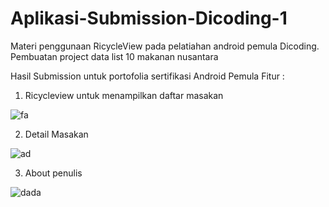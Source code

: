 # Aplikasi-Submission-Dicoding-1

Materi penggunaan RicycleView pada pelatiahan android pemula Dicoding. Pembuatan project data list 10 makanan nusantara

Hasil Submission untuk portofolia sertifikasi Android Pemula
Fitur :
1. Ricycleview untuk menampilkan daftar masakan

![fa](https://user-images.githubusercontent.com/49858542/69816730-8e637d80-122b-11ea-82b9-b4f929d51208.JPG)

2. Detail Masakan

![ad](https://user-images.githubusercontent.com/49858542/69816841-d1bdec00-122b-11ea-8131-eb5dc3289884.JPG)

3. About penulis

![dada](https://user-images.githubusercontent.com/49858542/69816947-0af65c00-122c-11ea-93c6-100dbe3270f2.JPG)

